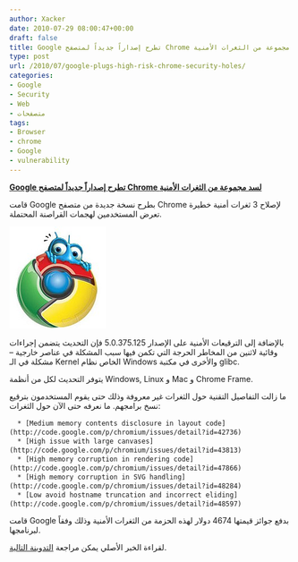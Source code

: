 ```yaml
---
author: Xacker
date: 2010-07-29 08:00:47+00:00
draft: false
title: Google تطرح إصداراً جديداً لمتصفح Chrome لسد مجموعة من الثغرات الأمنية
type: post
url: /2010/07/google-plugs-high-risk-chrome-security-holes/
categories:
- Google
- Security
- Web
- متصفحات
tags:
- Browser
- chrome
- Google
- vulnerability
---
```


**[Google تطرح إصداراً جديداً لمتصفح Chrome لسد مجموعة من الثغرات الأمنية](it-scoop.com/2010/07/google-plugs-high-risk-chrome-security-holes)**




قامت Google بطرح نسخة جديدة من متصفح Chrome لإصلاح 3 ثغرات أمنية خطيرة تعرض المستخدمين لهجمات القراصنة المحتملة.




[![](chrome_bugs-e1264950836525.jpg)
](it-scoop.com/2010/07/google-plugs-high-risk-chrome-security-holes)




بالإضافة إلى الترقيعات الأمنية على الإصدار 5.0.375.125 فإن التحديث يتضمن إجراءات وقائية لاثنين من المخاطر الحرجة التي تكمن فيها سبب المشكلة في عناصر خارجية – مشكلة في الـ Kernel الخاص نظام Windows والأخرى في مكتبة glibc.




يتوفر التحديث لكل من أنظمة Windows, Linux و Mac و Chrome Frame.




ما زالت التفاصيل التقنية حول الثغرات غير معروفة وذلك حتى يقوم المستخدمون بترقيع نسخ برامجهم. ما نعرفه حتى الآن حول الثغرات:






	  * [Medium memory contents disclosure in layout code](http://code.google.com/p/chromium/issues/detail?id=42736)
	  * [High issue with large canvases](http://code.google.com/p/chromium/issues/detail?id=43813)
	  * [High memory corruption in rendering code](http://code.google.com/p/chromium/issues/detail?id=47866)
	  * [High memory corruption in SVG handling](http://code.google.com/p/chromium/issues/detail?id=48284)
	  * [Low avoid hostname truncation and incorrect eliding](http://code.google.com/p/chromium/issues/detail?id=48597)



قامت Google بدفع جوائز قيمتها 4674 دولار لهذه الحزمة من الثغرات الأمنية وذلك وفقاً لبرنامجها.




لقراءة الخبر الأصلي يمكن مراجعة [التدوينة التالية](http://googlechromereleases.blogspot.com/2010/07/stable-channel-update_26.html).
